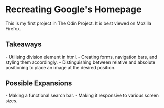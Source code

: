 <h1>Recreating Google's Homepage</h1>
This is my first project in The Odin Project. It is best viewed on Mozilla Firefox.

<h2>Takeaways</h2>
- Utilising division element in html.
- Creating forms, navigation bars, and styling them accordingly.
- Distinguishing between relative and absolute positioning to place an image at the desired position.

<h2>Possible Expansions</h2>
- Making a functional search bar.
- Making it responsive to various screen sizes.


